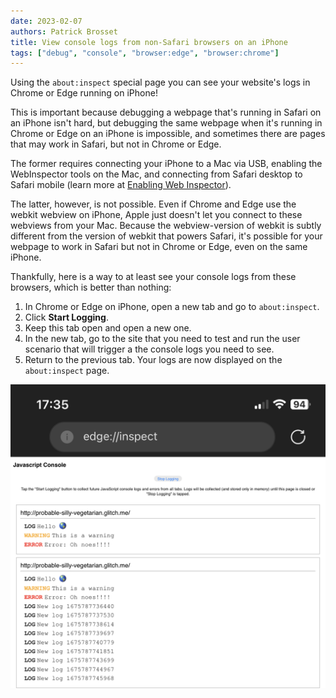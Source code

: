 ```yaml
---
date: 2023-02-07
authors: Patrick Brosset
title: View console logs from non-Safari browsers on an iPhone
tags: ["debug", "console", "browser:edge", "browser:chrome"]
---
```

Using the `about:inspect` special page you can see your website's logs in Chrome or Edge running on iPhone!

This is important because debugging a webpage that's running in Safari on an iPhone isn't hard, but debugging the same webpage when it's running in Chrome or Edge on an iPhone is impossible, and sometimes there are pages that may work in Safari, but not in Chrome or Edge.

The former requires connecting your iPhone to a Mac via USB, enabling the WebInspector tools on the Mac, and connecting from Safari desktop to Safari mobile (learn more at [Enabling Web Inspector](https://webkit.org/web-inspector/enabling-web-inspector/)).

The latter, however, is not possible. Even if Chrome and Edge use the webkit webview on iPhone, Apple just doesn't let you connect to these webviews from your Mac. Because the webview-version of webkit is subtly different from the version of webkit that powers Safari, it's possible for your webpage to work in Safari but not in Chrome or Edge, even on the same iPhone.

Thankfully, here is a way to at least see your console logs from these browsers, which is better than nothing:

1. In Chrome or Edge on iPhone, open a new tab and go to `about:inspect`.
1. Click **Start Logging**.
1. Keep this tab open and open a new one.
1. In the new tab, go to the site that you need to test and run the user scenario that will trigger a the console logs you need to see.
1. Return to the previous tab. Your logs are now displayed on the `about:inspect` page.

![Edge on iOS, showing the about:inspect page, filled with logs](../../assets/img/view-logs-for-other-browsers-on-ios.png)
